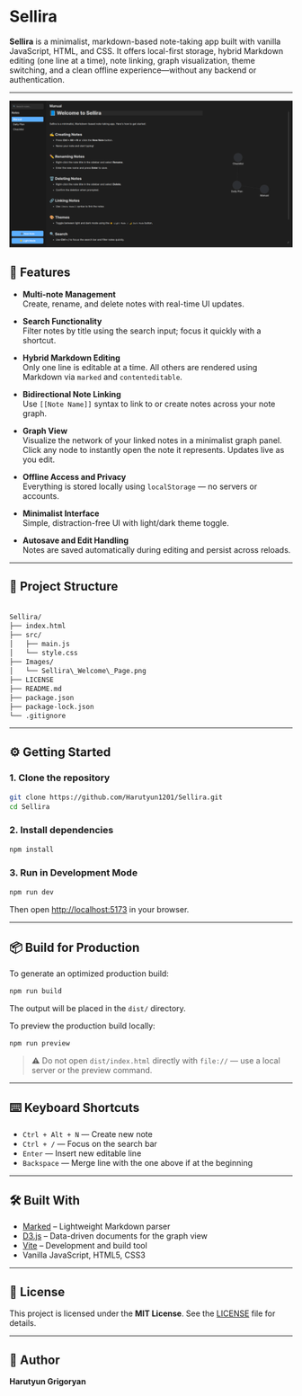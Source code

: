 # Sellira

**Sellira** is a minimalist, markdown-based note-taking app built with vanilla JavaScript, HTML, and CSS. It offers local-first storage, hybrid Markdown editing (one line at a time), note linking, graph visualization, theme switching, and a clean offline experience—without any backend or authentication.

---

![Sellira Welcome Page](/Images/Sellira_Welcome_Page.png)

## 🚀 Features

- **Multi-note Management**  
  Create, rename, and delete notes with real-time UI updates.

- **Search Functionality**  
  Filter notes by title using the search input; focus it quickly with a shortcut.

- **Hybrid Markdown Editing**  
  Only one line is editable at a time. All others are rendered using Markdown via `marked` and `contenteditable`.

- **Bidirectional Note Linking**  
  Use `[[Note Name]]` syntax to link to or create notes across your note graph.

- **Graph View**  
  Visualize the network of your linked notes in a minimalist graph panel.  
  Click any node to instantly open the note it represents. Updates live as you edit.

- **Offline Access and Privacy**  
  Everything is stored locally using `localStorage` — no servers or accounts.

- **Minimalist Interface**  
  Simple, distraction-free UI with light/dark theme toggle.

- **Autosave and Edit Handling**  
  Notes are saved automatically during editing and persist across reloads.

---

## 📁 Project Structure

```

Sellira/
├── index.html
├── src/
│   ├── main.js
│   └── style.css
├── Images/
│   └── Sellira\_Welcome\_Page.png
├── LICENSE
├── README.md
├── package.json
├── package-lock.json
└── .gitignore

````

---

## ⚙️ Getting Started

### 1. Clone the repository

```bash
git clone https://github.com/Harutyun1201/Sellira.git
cd Sellira
````

### 2. Install dependencies

```bash
npm install
```

### 3. Run in Development Mode

```bash
npm run dev
```

Then open [http://localhost:5173](http://localhost:5173) in your browser.

---

## 📦 Build for Production

To generate an optimized production build:

```bash
npm run build
```

The output will be placed in the `dist/` directory.

To preview the production build locally:

```bash
npm run preview
```

> ⚠️ Do not open `dist/index.html` directly with `file://` — use a local server or the preview command.

---

## ⌨️ Keyboard Shortcuts

* `Ctrl + Alt + N` — Create new note
* `Ctrl + /` — Focus on the search bar
* `Enter` — Insert new editable line
* `Backspace` — Merge line with the one above if at the beginning

---

## 🛠️ Built With

* [Marked](https://github.com/markedjs/marked) – Lightweight Markdown parser
* [D3.js](https://d3js.org/) – Data-driven documents for the graph view
* [Vite](https://vitejs.dev/) – Development and build tool
* Vanilla JavaScript, HTML5, CSS3

---

## 🧾 License

This project is licensed under the **MIT License**. See the [LICENSE](/LICENSE) file for details.

---

## 👤 Author

**Harutyun Grigoryan**
